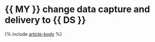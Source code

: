 # {{ MY }} change data capture and delivery to {{ DS }}

{% include [article-body](../../_tutorials/dataplatform/datatransfer/mmy-to-yds.md) %}
